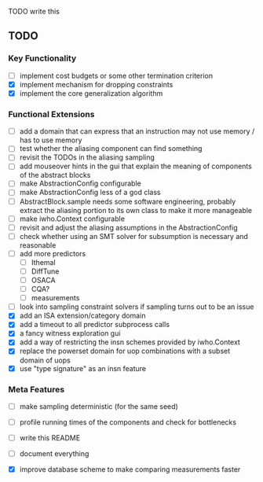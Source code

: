 TODO write this

## TODO

### Key Functionality
  - [ ] implement cost budgets or some other termination criterion
  - [X] implement mechanism for dropping constraints
  - [X] implement the core generalization algorithm

### Functional Extensions
  - [ ] add a domain that can express that an instruction may not use memory / has to use memory
  - [ ] test whether the aliasing component can find something
  - [ ] revisit the TODOs in the aliasing sampling
  - [ ] add mouseover hints in the gui that explain the meaning of components of the abstract blocks
  - [ ] make AbstractionConfig configurable
  - [ ] make AbstractionConfig less of a god class
  - [ ] AbstractBlock.sample needs some software engineering, probably extract the aliasing portion to its own class to make it more manageable
  - [ ] make iwho.Context configurable
  - [ ] revisit and adjust the aliasing assumptions in the AbstractionConfig
  - [ ] check whether using an SMT solver for subsumption is necessary and reasonable
  - [ ] add more predictors
    - [ ] Ithemal
    - [ ] DiffTune
    - [ ] OSACA
    - [ ] CQA?
    - [ ] measurements
  - [ ] look into sampling constraint solvers if sampling turns out to be an issue
  - [X] add an ISA extension/category domain
  - [X] add a timeout to all predictor subprocess calls
  - [X] a fancy witness exploration gui
  - [X] add a way of restricting the insn schemes provided by iwho.Context
  - [X] replace the powerset domain for uop combinations with a subset domain of uops
  - [X] use "type signature" as an insn feature

### Meta Features
  - [ ] make sampling deterministic (for the same seed)
  - [ ] profile running times of the components and check for bottlenecks
  - [ ] write this README
  - [ ] document everything
  - [X] improve database scheme to make comparing measurements faster


